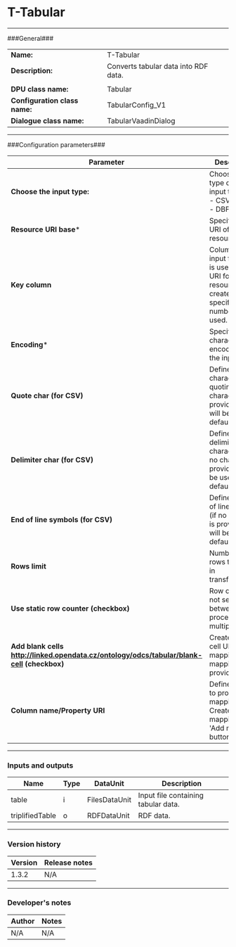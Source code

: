 # T-Tabular #
----------

###General###

|                              |                                                                             |
|------------------------------|-----------------------------------------------------------------------------|
|**Name:**                     |T-Tabular                                                               |
|**Description:**              |Converts tabular data into RDF data. |
|                              |                                                                             |
|**DPU class name:**           |Tabular                                                                 | 
|**Configuration class name:** |TabularConfig_V1                             |
|**Dialogue class name:**      |TabularVaadinDialog                      |

***

###Configuration parameters###

|Parameter                                       |Description                                                              |                                                        
|------------------------------------------------|-------------------------------------------------------------------------|
|**Choose the input type:**                      |Choose the file type of the input type:<BR>- CSV<BR>- DBF                |
|**Resource URI base***                          |Specifies base URI of the resource.                                      |
|**Key column**                                  |Column in the input file which is used when URI for the resource is created. If not specified, row number is used. |
|**Encoding***                                   |Specify character encoding of the input file. | 
|**Quote char (for CSV)**         		 |Define a character for quoting (if no character is provided '\"' will be used by default). |
|**Delimiter char (for CSV)**			 |Define value delimiter character (if no character is provided ',' will be used by default). |
|**End of line symbols (for CSV)**	         |Define an end of line symbol (if no symbol is provided '\\n' will be used by default). |
|**Rows limit**              			 |Number of rows to include in transformation. |
|**Use static row counter (checkbox)**           |Row counter is not set to 0 between processing of multiple files. |
|**Add blank cells <http://linked.opendata.cz/ontology/odcs/tabular/blank-cell> (checkbox)** |Creates blank cell URIs in mapping if no mapping is provided. |
|**Column name/Property URI**|Define column to property URI mappings. Create new mapping using 'Add mapping' button below. |

***

### Inputs and outputs ###

|Name         |Type           |DataUnit     |Description             |
|-------------|---------------|-------------|------------------------|
|table        |i              |FilesDataUnit|Input file containing tabular data. |  
|triplifiedTable  |o          |RDFDataUnit  |RDF data. |

***

### Version history ###

|Version          |Release notes               |
|-----------------|----------------------------|
|1.3.2            |N/A                         |                                


***

### Developer's notes ###

|Author           |Notes                           |
|-----------------|--------------------------------|
|N/A              |N/A                             | 
